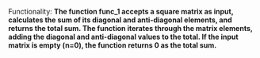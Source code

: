 Functionality: **The function func_1 accepts a square matrix as input, calculates the sum of its diagonal and anti-diagonal elements, and returns the total sum. The function iterates through the matrix elements, adding the diagonal and anti-diagonal values to the total. If the input matrix is empty (n=0), the function returns 0 as the total sum.**